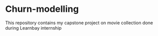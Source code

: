 # Churn-modelling
This repository contains my capstone project on movie collection done during Learnbay internship
